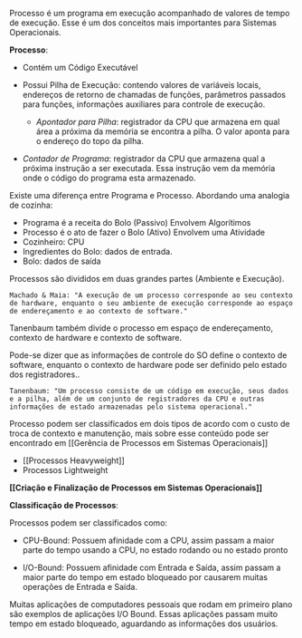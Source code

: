 Processo é um programa em execução acompanhado de valores de tempo de execução. Esse é um dos conceitos mais importantes para Sistemas Operacionais. 

**Processo**:

- Contém um Código Executável

- Possui Pilha de Execução: contendo valores de variáveis locais, endereços de retorno de chamadas de funções, parâmetros passados para funções, informações auxiliares para controle de execução.
	 - *Apontador para Pilha*: registrador da CPU que armazena em qual área a próxima da memória se encontra a pilha. O valor aponta para o endereço do topo da pilha.
	 
- *Contador de Programa*:  registrador da CPU que armazena qual a próxima instrução a ser executada. Essa instrução vem da memória onde o código do programa esta armazenado.

Existe uma diferença entre Programa e Processo. Abordando uma analogia de cozinha:

- Programa é a receita do Bolo (Passivo) Envolvem Algorítimos
- Processo é o ato de fazer o Bolo (Ativo) Envolvem uma Atividade
- Cozinheiro: CPU
- Ingredientes do Bolo: dados de entrada.
- Bolo: dados de saída

Processos são divididos em duas grandes partes (Ambiente e Execução).

	Machado & Maia: "A execução de um processo corresponde ao seu contexto de hardware, enquanto o seu ambiente de execução corresponde ao espaço de endereçamento e ao contexto de software."

Tanenbaum também divide o processo em espaço de endereçamento, contexto de hardware e contexto de software. 

Pode-se dizer que as informações de controle do SO define o contexto de software, enquanto o contexto de hardware pode ser definido pelo estado dos registradores.. 

	Tanenbaum: "Um processo consiste de um código em execução, seus dados e a pilha, além de um conjunto de registradores da CPU e outras informações de estado armazenadas pelo sistema operacional."

Processo podem ser classificados em dois tipos de acordo com o custo de troca de contexto e manutenção, mais sobre esse conteúdo pode ser encontrado em [[Gerência de Processos em Sistemas Operacionais]]

- [[Processos Heavyweight]] 
- Processos Lightweight

**[[Criação e Finalização de Processos em Sistemas Operacionais]]**

**Classificação de Processos**:

Processos podem ser classificados como:

- CPU-Bound: Possuem afinidade com a CPU, assim passam a maior parte do tempo usando a CPU, no estado rodando ou no estado pronto

- I/O-Bound: Possuem afinidade com Entrada e Saída, assim passam a maior parte do tempo em estado bloqueado por causarem muitas operações de Entrada e Saída.

Muitas aplicações de computadores pessoais que rodam em primeiro plano são exemplos de aplicações I/O Bound. Essas aplicações passam muito tempo em estado bloqueado, aguardando as informações dos usuários.